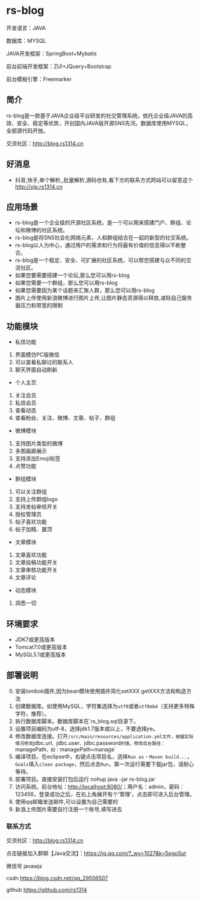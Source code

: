 # rs-blog

开发语言：JAVA

数据库：MYSQL

JAVA开发框架：SpringBoot+Mybatis

前台前端开发框架：ZUI+JQuery+Bootstrap

前台模板引擎：Freemarker

## 简介
rs-blog是一款基于JAVA企业级平台研发的社交管理系统，依托企业级JAVA的高效、安全、稳定等优势，开创国内JAVA版开源SNS先河。数据库使用MYSQL，全部源代码开放。

交流社区：http://blog.rs1314.cn
## 好消息
- 抖音,快手,单个解析,,批量解析,源码也有,看下方的联系方式网站可以留意这个    http://vip.rs1314.cn


## 应用场景
- rs-blog是一个企业级的开源社区系统，是一个可以用来搭建门户、群组、论坛和微博的社区系统。
- rs-blog是将SNS社会化网络元素，人和群组结合在一起的新型的社交系统。
- rs-blog以人为中心，通过用户的需求和行为将最有价值的信息得以不断整合。
- rs-blog是一个稳定、安全、可扩展的社区系统，可以帮您搭建与众不同的交流社区。
- 如果您要需要搭建一个论坛,那么您可以用rs-blog
- 如果您需要一个群组，那么您可以用rs-blog
- 如果您需要因为某个话题来汇聚人群，那么您可以用rs-blog
- 图片上传使用新浪微博进行图片上传,让图片静态资源得以释放,减轻自己服务器压力和带宽的限制

## 功能模块
- 私信功能
1. 界面模仿PC版微信
2. 可以查看私聊过的联系人
3. 聊天界面自动刷新

- 个人主页
1. 关注会员
2. 私信会员
3. 查看动态
4. 查看粉丝、关注、微博、文章、帖子、群组

- 微博模块
1. 支持图片类型的微博
2. 多图画廊展示
3. 支持添加Emoji标签
4. 点赞功能

- 群组模块
1. 可以关注群组
2. 支持上传群组logo
3. 支持发帖审核开关
4. 授权管理员
5. 帖子喜欢功能
6. 帖子加精、置顶

- 文章模块
1. 文章喜欢功能
2. 文章投稿功能开关
3. 文章审核功能开关
4. 文章评论

- 动态模块
1. 洞悉一切

## 环境要求

- JDK7或更高版本
- Tomcat7.0或更高版本
- MySQL5.1或更高版本

## 部署说明

0. 安装lombok插件,因为bean模块使用插件简化setXXX  getXXX方法和构造方法
1. 创建数据库。如使用MySQL，字符集选择为`utf8`或者`utf8mb4`（支持更多特殊字符，推荐）。
2. 执行数据库脚本。数据库脚本在`rs_blog.sql目录下。
3. 设置项目编码为utf-8，选择jdk1.7版本或以上，不要选择jre。
4. 修改数据库连接。打开`/src/main/resources/application.yml文件，根据实际情况修改`jdbc.url`、`jdbc.user`、`jdbc.password`的值，修改后台路径：`managePath`，如：`managePath=manage`
5. 编译项目。在eclipse中，右键点击项目名，选择`Run as` - `Maven build...`，`Goals`填入`clean package`，然后点击`Run`，第一次运行需要下载jar包，请耐心等待。
6. 部署项目。直接安装打包后运行   nohup java -jar  rs-blog.jar
7. 访问系统。前台地址：[http://localhost:8080/](http://localhost:8080/)；用户名：admin，密码：123456，登录成功之后，在右上角展开有个'管理'，点击即可进入后台管理。
8. 使用qq邮箱发送邮件,可以设置为自己需要的 
9. 新浪上传图片需要自行注册一个账号,填写进去

### 联系方式

交流社区：http://blog.rs1314.cn

点击链接加入群聊【Java交流】：https://jq.qq.com/?_wv=1027&k=5pgo5ut

微信号   javawjs

csdn   https://blog.csdn.net/qq_29556507

github  https://github.com/rs1314
